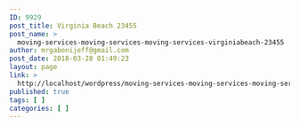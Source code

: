 ```yaml
---
ID: 9929
post_title: Virginia Beach 23455
post_name: >
  moving-services-moving-services-moving-services-virginiabeach-23455
author: mrgabonijeff@gmail.com
post_date: 2018-03-28 01:49:23
layout: page
link: >
  http://localhost/wordpress/moving-services-moving-services-moving-services-virginiabeach-23455/
published: true
tags: [ ]
categories: [ ]
---
```

